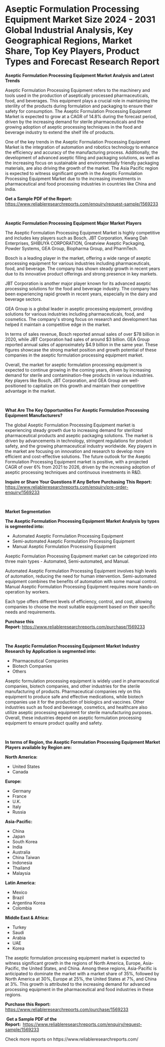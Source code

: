 <p><h1>Aseptic Formulation Processing Equipment Market Size 2024 - 2031 Global Industrial Analysis, Key Geographical Regions, Market Share, Top Key Players, Product Types and Forecast Research Report</h1></p><p><strong>Aseptic Formulation Processing Equipment Market Analysis and Latest Trends</strong></p>
<p><p>Aseptic Formulation Processing Equipment refers to the machinery and tools used in the production of aseptically processed pharmaceuticals, food, and beverages. This equipment plays a crucial role in maintaining the sterility of the products during formulation and packaging to ensure their safety for consumption. The Aseptic Formulation Processing Equipment Market is expected to grow at a CAGR of 14.8% during the forecast period, driven by the increasing demand for sterile pharmaceuticals and the growing adoption of aseptic processing techniques in the food and beverage industry to extend the shelf life of products.</p><p>One of the key trends in the Aseptic Formulation Processing Equipment Market is the integration of automation and robotics technology to enhance the efficiency and accuracy of the manufacturing process. Additionally, the development of advanced aseptic filling and packaging solutions, as well as the increasing focus on sustainable and environmentally friendly packaging materials, are also driving the growth of the market. The Asia Pacific region is expected to witness significant growth in the Aseptic Formulation Processing Equipment Market due to the increasing investments in pharmaceutical and food processing industries in countries like China and India.</p></p>
<p><strong>Get a Sample PDF of the Report:&nbsp;</strong> <a href="https://www.reliableresearchreports.com/enquiry/request-sample/1569233">https://www.reliableresearchreports.com/enquiry/request-sample/1569233</a></p>
<p>&nbsp;</p>
<p><strong>Aseptic Formulation Processing Equipment Major Market Players</strong></p>
<p><p>The Aseptic Formulation Processing Equipment Market is highly competitive and includes key players such as Bosch, JBT Corporation, Kwang Dah Enterprises, SHIBUYA CORPORATION, Greatview Aseptic Packaging, Powder Systems, GEA Group, Biopharma Group, and PharmTech. </p><p>Bosch is a leading player in the market, offering a wide range of aseptic processing equipment for various industries including pharmaceuticals, food, and beverage. The company has shown steady growth in recent years due to its innovative product offerings and strong presence in key markets. </p><p>JBT Corporation is another major player known for its advanced aseptic processing solutions for the food and beverage industry. The company has been experiencing rapid growth in recent years, especially in the dairy and beverage sectors. </p><p>GEA Group is a global leader in aseptic processing equipment, providing solutions for various industries including pharmaceuticals, food, and cosmetics. The company's strong focus on research and development has helped it maintain a competitive edge in the market. </p><p>In terms of sales revenue, Bosch reported annual sales of over $78 billion in 2020, while JBT Corporation had sales of around $3 billion. GEA Group reported annual sales of approximately $4.9 billion in the same year. These figures showcase the strong market position and growth potential of these companies in the aseptic formulation processing equipment market. </p><p>Overall, the market for aseptic formulation processing equipment is expected to continue growing in the coming years, driven by increasing demand for sterile and contamination-free products in various industries. Key players like Bosch, JBT Corporation, and GEA Group are well-positioned to capitalize on this growth and maintain their competitive advantage in the market.</p></p>
<p>&nbsp;</p>
<p><strong>What Are The Key Opportunities For Aseptic Formulation Processing Equipment Manufacturers?</strong></p>
<p><p>The global Aseptic Formulation Processing Equipment market is experiencing steady growth due to increasing demand for sterilized pharmaceutical products and aseptic packaging solutions. The market is driven by advancements in technology, stringent regulations for product safety, and the growing pharmaceutical industry worldwide. Key players in the market are focusing on innovation and research to develop more efficient and cost-effective solutions. The future outlook for the Aseptic Formulation Processing Equipment market is positive, with a projected CAGR of over 6% from 2021 to 2026, driven by the increasing adoption of aseptic processing techniques and continuous investments in R&D.</p></p>
<p><strong>Inquire or Share Your Questions If Any Before Purchasing This Report:</strong> <a href="https://www.reliableresearchreports.com/enquiry/pre-order-enquiry/1569233">https://www.reliableresearchreports.com/enquiry/pre-order-enquiry/1569233</a></p>
<p>&nbsp;</p>
<p><strong>Market Segmentation</strong></p>
<p><strong>The Aseptic Formulation Processing Equipment Market Analysis by types is segmented into:</strong></p>
<p><ul><li>Automated Aseptic Formulation Processing Equipment</li><li>Semi-automated Aseptic Formulation Processing Equipment</li><li>Manual Aseptic Formulation Processing Equipment</li></ul></p>
<p><p>Aseptic Formulation Processing Equipment market can be categorized into three main types - Automated, Semi-automated, and Manual. </p><p>Automated Aseptic Formulation Processing Equipment involves high levels of automation, reducing the need for human intervention. Semi-automated equipment combines the benefits of automation with some manual control. Manual Aseptic Formulation Processing Equipment requires more hands-on operation by workers.</p><p>Each type offers different levels of efficiency, control, and cost, allowing companies to choose the most suitable equipment based on their specific needs and requirements.</p></p>
<p><strong>Purchase this Report:&nbsp;</strong><a href="https://www.reliableresearchreports.com/purchase/1569233">https://www.reliableresearchreports.com/purchase/1569233</a></p>
<p>&nbsp;</p>
<p><strong>The Aseptic Formulation Processing Equipment Market Industry Research by Application is segmented into:</strong></p>
<p><ul><li>Pharmaceutical Companies</li><li>Biotech Companies</li><li>Others</li></ul></p>
<p><p>Aseptic formulation processing equipment is widely used in pharmaceutical companies, biotech companies, and other industries for the sterile manufacturing of products. Pharmaceutical companies rely on this equipment to produce safe and effective medications, while biotech companies use it for the production of biologics and vaccines. Other industries such as food and beverage, cosmetics, and healthcare also utilize aseptic processing equipment for sterile manufacturing purposes. Overall, these industries depend on aseptic formulation processing equipment to ensure product quality and safety.</p></p>
<p>&nbsp;</p>
<p><strong>In terms of Region, the Aseptic Formulation Processing Equipment Market Players available by Region are:</strong></p>
<p>
    <p> <strong> North America: </strong>
        <ul>
            <li>United States</li>
            <li>Canada</li>
        </ul>
        </p> 
    <p> <strong> Europe: </strong>
        <ul>
            <li>Germany</li>
            <li>France</li>
            <li>U.K.</li>
            <li>Italy</li>
            <li>Russia</li>
        </ul>
        </p> 
    <p> <strong> Asia-Pacific: </strong>
        <ul>
            <li>China</li>
            <li>Japan</li>
            <li>South Korea</li>
            <li>India</li>
            <li>Australia</li>
            <li>China Taiwan</li>
            <li>Indonesia</li>
            <li>Thailand</li>
            <li>Malaysia</li>
        </ul>
        </p> 
    <p> <strong> Latin America: </strong>
        <ul>
            <li>Mexico</li>
            <li>Brazil</li>
            <li>Argentina Korea</li>
            <li>Colombia</li>
        </ul>
        </p> 
    <p> <strong> Middle East & Africa: </strong>
        <ul>
            <li>Turkey</li>
            <li>Saudi</li>
            <li>Arabia</li>
            <li>UAE</li>
            <li>Korea</li>
        </ul>
    </p>
    </p>
<p><p>The aseptic formulation processing equipment market is expected to witness significant growth in the regions of North America, Europe, Asia-Pacific, the United States, and China. Among these regions, Asia-Pacific is anticipated to dominate the market with a market share of 35%, followed by North America at 30%, Europe at 25%, the United States at 7%, and China at 3%. This growth is attributed to the increasing demand for advanced processing equipment in the pharmaceutical and food industries in these regions.</p></p>
<p><strong>Purchase this Report: </strong><a href="https://www.reliableresearchreports.com/purchase/1569233">https://www.reliableresearchreports.com/purchase/1569233</a></p>
<p>&nbsp;<strong>Get a Sample PDF of the Report:&nbsp;&nbsp;</strong><a href="https://www.reliableresearchreports.com/enquiry/request-sample/1569233">https://www.reliableresearchreports.com/enquiry/request-sample/1569233</a></p>
<p><strong></strong></p>
<p>Check more reports on https://www.reliableresearchreports.com/</p>